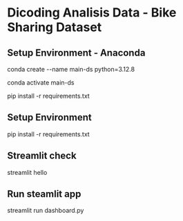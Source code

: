 # Dicoding Analisis Data - Bike Sharing Dataset

## Setup Environment - Anaconda

conda create --name main-ds python=3.12.8

conda activate main-ds

pip install -r requirements.txt

## Setup Environment

pip install -r requirements.txt

## Streamlit check

streamlit hello

## Run steamlit app

streamlit run dashboard.py

